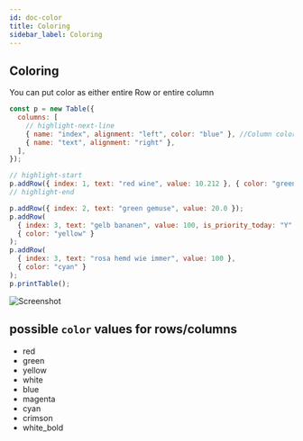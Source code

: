 ```yaml
---
id: doc-color
title: Coloring
sidebar_label: Coloring
---
```


## Coloring

You can put color as either entire Row or entire column

```jsx {3}
const p = new Table({
  columns: [
    // highlight-next-line
    { name: "index", alignment: "left", color: "blue" }, //Column coloring
    { name: "text", alignment: "right" },
  ],
});

// highlight-start
p.addRow({ index: 1, text: "red wine", value: 10.212 }, { color: "green" }); // row coloring
// highlight-end

p.addRow({ index: 2, text: "green gemuse", value: 20.0 });
p.addRow(
  { index: 3, text: "gelb bananen", value: 100, is_priority_today: "Y" },
  { color: "yellow" }
);
p.addRow(
  { index: 3, text: "rosa hemd wie immer", value: 100 },
  { color: "cyan" }
);
p.printTable();
```

![Screenshot](https://cdn.jsdelivr.net/gh/ayonious/console-table-printer@master/static-resources/screenshot-thin-border-column-props.2.png)

## possible `color` values for rows/columns

- red
- green
- yellow
- white
- blue
- magenta
- cyan
- crimson
- white_bold

